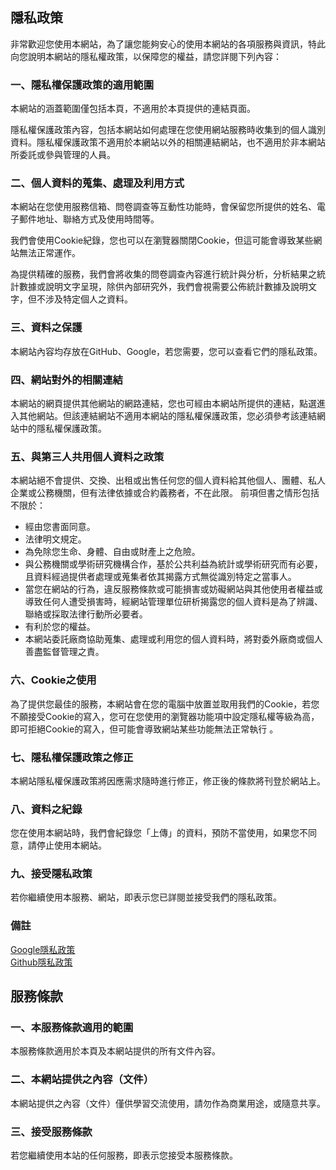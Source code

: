 ## 隱私政策
非常歡迎您使用本網站，為了讓您能夠安心的使用本網站的各項服務與資訊，特此向您說明本網站的隱私權政策，以保障您的權益，請您詳閱下列內容： 
### 一、隱私權保護政策的適用範圍
本網站的涵蓋範圍僅包括本頁，不適用於本頁提供的連結頁面。

隱私權保護政策內容，包括本網站如何處理在您使用網站服務時收集到的個人識別資料。隱私權保護政策不適用於本網站以外的相關連結網站，也不適用於非本網站所委託或參與管理的人員。 
### 二、個人資料的蒐集、處理及利用方式 
本網站在您使用服務信箱、問卷調查等互動性功能時，會保留您所提供的姓名、電子郵件地址、聯絡方式及使用時間等。

我們會使用Cookie紀錄，您也可以在瀏覽器關閉Cookie，但這可能會導致某些網站無法正常運作。

為提供精確的服務，我們會將收集的問卷調查內容進行統計與分析，分析結果之統計數據或說明文字呈現，除供內部研究外，我們會視需要公佈統計數據及說明文字，但不涉及特定個人之資料。

### 三、資料之保護 
本網站內容均存放在GitHub、Google，若您需要，您可以查看它們的隱私政策。

### 四、網站對外的相關連結 
本網站的網頁提供其他網站的網路連結，您也可經由本網站所提供的連結，點選進入其他網站。但該連結網站不適用本網站的隱私權保護政策，您必須參考該連結網站中的隱私權保護政策。
### 五、與第三人共用個人資料之政策
本網站絕不會提供、交換、出租或出售任何您的個人資料給其他個人、團體、私人企業或公務機關，但有法律依據或合約義務者，不在此限。
前項但書之情形包括不限於：
* 經由您書面同意。
* 法律明文規定。
* 為免除您生命、身體、自由或財產上之危險。
* 與公務機關或學術研究機構合作，基於公共利益為統計或學術研究而有必要，且資料經過提供者處理或蒐集者依其揭露方式無從識別特定之當事人。
* 當您在網站的行為，違反服務條款或可能損害或妨礙網站與其他使用者權益或導致任何人遭受損害時，經網站管理單位研析揭露您的個人資料是為了辨識、聯絡或採取法律行動所必要者。
* 有利於您的權益。
* 本網站委託廠商協助蒐集、處理或利用您的個人資料時，將對委外廠商或個人善盡監督管理之責。

### 六、Cookie之使用
為了提供您最佳的服務，本網站會在您的電腦中放置並取用我們的Cookie，若您不願接受Cookie的寫入，您可在您使用的瀏覽器功能項中設定隱私權等級為高，即可拒絕Cookie的寫入，但可能會導致網站某些功能無法正常執行 。
### 七、隱私權保護政策之修正
本網站隱私權保護政策將因應需求隨時進行修正，修正後的條款將刊登於網站上。 
### 八、資料之紀錄
您在使用本網站時，我們會紀錄您「上傳」的資料，預防不當使用，如果您不同意，請停止使用本網站。
### 九、接受隱私政策
若你繼續使用本服務、網站，即表示您已詳閱並接受我們的隱私政策。
### 備註
[Google隱私政策](https://policies.google.com/privacy)
<br>
[Github隱私政策](https://docs.github.com/en/free-pro-team@latest/github/site-policy/github-privacy-statement)

## 服務條款
### 一、本服務條款適用的範圍
本服務條款適用於本頁及本網站提供的所有文件內容。
### 二、本網站提供之內容（文件）
本網站提供之內容（文件）僅供學習交流使用，請勿作為商業用途，或隨意共享。
### 三、接受服務條款
若您繼續使用本站的任何服務，即表示您接受本服務條款。
